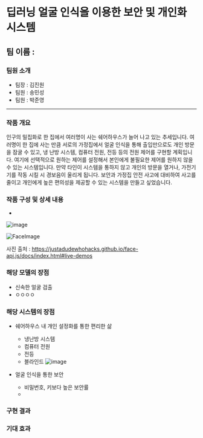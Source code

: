 # 딥러닝 얼굴 인식을 이용한 보안 및 개인화 시스템

## 팀 이름 : 


### 팀원 소개

- 팀장 : 김진원 
- 팀원 : 송민성
- 팀원 : 박준영 

---

### 작품 개요

인구의 밀집화로 한 집에서 여러명이 사는 쉐어하우스가 늘어 나고 있는 추세입니다. 여러명이 한 집에 사는 만큼 서로의 가정집에서 얼굴 인식을 통해 출입만으로도 개인 방문을 잠굴 수 있고, 냉 난방 시스템, 컴퓨터 전원, 전등 등의 전원 제어를 구현할 계획입니다. 여기에 선택적으로 원하는 제어를 설정해서 본인에게 불필요한 제어를 원하지 않을 수 있는 시스템입니다. 만약 타인이 시스템을 통하지 않고 개인의 방문을 열거나, 가전기기를 작동 시킬 시 경보음이 울리게 됩니다. 보안과 가정집 안전 사고에 대비하여 사고를 줄이고 개인에게 높은 편의성을 제공할 수 있는 시스템을 만들고 싶었습니다.


### 작품 구성 및 상세 내용

- 

![image](https://user-images.githubusercontent.com/96164365/205485145-7aaf9b5b-0f89-4102-a3e6-c7d162ac24ef.png)


![FaceImage](https://user-images.githubusercontent.com/96164365/205485126-87172dd6-607d-4cb9-b409-aa91e976bde5.gif)

사진 출처 : https://justadudewhohacks.github.io/face-api.js/docs/index.html#live-demos


### 해당 모델의 장점

- 신속한 얼굴 검출
- ㅇㅇㅇㅇ


### 해당 시스템의 장점
- 쉐어하우스 내 개인 설정화를 통한 편리한 삶
  - 냉난방 시스템
  - 컴퓨터 전원
  - 전등
  - 블라인드
![image](https://user-images.githubusercontent.com/96164365/205485907-0b117447-1e67-42c7-ba05-1b017ddef05f.png)

- 얼굴 인식을 통한 보안
  - 비밀번호, 키보다 높은 보안률
  - 

### 구현 결과


### 기대 효과


